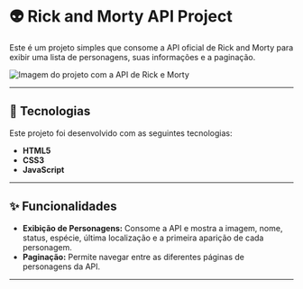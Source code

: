 # 👽 Rick and Morty API Project

Este é um projeto simples que consome a API oficial de Rick and Morty para exibir uma lista de personagens, suas informações e a paginação. 

![Imagem do projeto com a API de Rick e Morty](https://i.imgur.com/gK49B0E.png)

---

## 🚀 Tecnologias

Este projeto foi desenvolvido com as seguintes tecnologias:

- **HTML5**
- **CSS3**
- **JavaScript**

---

## ✨ Funcionalidades

- **Exibição de Personagens:** Consome a API e mostra a imagem, nome, status, espécie, última localização e a primeira aparição de cada personagem.
- **Paginação:** Permite navegar entre as diferentes páginas de personagens da API.

---
